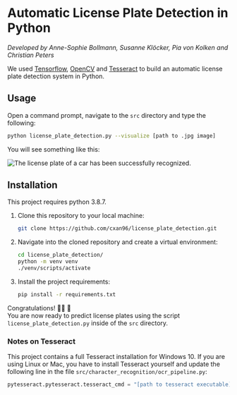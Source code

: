 # Automatic License Plate Detection in Python
*Developed by Anne-Sophie Bollmann, Susanne Klöcker, Pia von Kolken and Christian Peters*

We used [Tensorflow](https://www.tensorflow.org/), [OpenCV](https://opencv.org/) and [Tesseract](https://tesseract-ocr.github.io/) to build an automatic license plate detection system in Python.

## Usage

Open a command prompt, navigate to the `src` directory and type the following:
```sh
python license_plate_detection.py --visualize [path to .jpg image]
```

You will see something like this:

![The license plate of a car has been successfully recognized.](https://raw.githubusercontent.com/cxan96/license_plate_detection/main/demo.png)

## Installation

This project requires python 3.8.7.

1. Clone this repository to your local machine:
    ```sh
    git clone https://github.com/cxan96/license_plate_detection.git
    ```

2. Navigate into the cloned repository and create a virtual environment:
    ```sh
    cd license_plate_detection/
    python -m venv venv
    ./venv/scripts/activate
    ```

3. Install the project requirements:
    ```sh
    pip install -r requirements.txt
    ```

Congratulations! 🎉🎉 🎉  
You are now ready to predict license plates using the script `license_plate_detection.py` inside of the `src` directory.

### Notes on Tesseract

This project contains a full Tesseract installation for Windows 10.
If you are using Linux or Mac, you have to install Tesseract yourself and
update the following line in the file `src/character_recognition/ocr_pipeline.py`:
```python
pytesseract.pytesseract.tesseract_cmd = "[path to tesseract executable]"
```